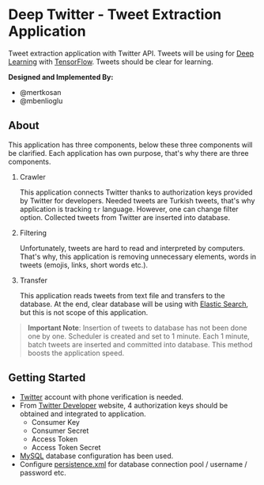 # Deep Twitter - Tweet Extraction Application

Tweet extraction application with Twitter API. Tweets will be using for 
[Deep Learning](https://www.udacity.com/course/deep-learning--ud730) with [TensorFlow](https://www.tensorflow.org/).
Tweets should be clear for learning.

**Designed and Implemented By:**

* @mertkosan
* @mbenlioglu

## About

This application has three components, below these three components will be clarified. Each application has own purpose,
that's why there are three components.

1. Crawler

    This application connects Twitter thanks to authorization keys provided by Twitter for developers. Needed tweets are
    Turkish tweets, that's why application is tracking ```tr``` language. However, one can change filter option. Collected
    tweets from Twitter are inserted into database.

2. Filtering

    Unfortunately, tweets are hard to read and interpreted by computers. That's why, this application is removing
    unnecessary elements, words in tweets (emojis, links, short words etc.).
    
3. Transfer

    This application reads tweets from text file and transfers to the database. At the end, clear database will be using
    with [Elastic Search](https://www.elastic.co/), but this is not scope of this application.

>**Important Note**: Insertion of tweets to database has not been done one by one. Scheduler is created and set to 1 minute. 
> Each 1 minute, batch tweets are inserted and committed into database. This method boosts the application speed.
    
## Getting Started

* [Twitter](https://twitter.com/) account with phone verification is needed.
* From [Twitter Developer](https://developer.twitter.com/) website, 4 authorization keys should be obtained and
  integrated to application.
    * Consumer Key
    * Consumer Secret
    * Access Token
    * Access Token Secret
* [MySQL](https://www.mysql.com/) database configuration has been used.
* Configure [persistence.xml](/src/main/resources/META-INF/persistence.xml) for database connection pool / username 
  / password etc.
